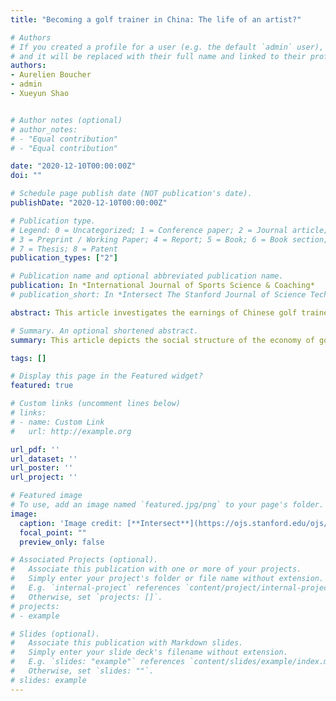 ```yaml
---
title: "Becoming a golf trainer in China: The life of an artist?"

# Authors
# If you created a profile for a user (e.g. the default `admin` user), write the username (folder name) here 
# and it will be replaced with their full name and linked to their profile.
authors:
- Aurelien Boucher
- admin
- Xueyun Shao


# Author notes (optional)
# author_notes:
# - "Equal contribution"
# - "Equal contribution"

date: "2020-12-10T00:00:00Z"
doi: ""

# Schedule page publish date (NOT publication's date).
publishDate: "2020-12-10T00:00:00Z"

# Publication type.
# Legend: 0 = Uncategorized; 1 = Conference paper; 2 = Journal article;
# 3 = Preprint / Working Paper; 4 = Report; 5 = Book; 6 = Book section;
# 7 = Thesis; 8 = Patent
publication_types: ["2"]

# Publication name and optional abbreviated publication name.
publication: In *International Journal of Sports Science & Coaching*
# publication_short: In *Intersect The Stanford Journal of Science Technology and Society*

abstract: This article investigates the earnings of Chinese golf trainers. Through a combination of ethnographic observations, interviews and a quantitative survey analysis, it depicts the social structure of the economy of golf training in China, showing that golf trainers’ playing abilities and reputation, rather than any certificate of competence (e.g., diploma or professional certification), determine their earnings. At the same time, we underline many common characteristics between the artists’ labour market and the golf trainers’ labour market, such as the importance of reputation and a winner-takes-all logic.

# Summary. An optional shortened abstract.
summary: This article depicts the social structure of the economy of golf training in China, showing that golf trainers’ playing abilities and reputation, rather than any certificate of competence determine their earnings. At the same time, we underline many common characteristics between the artists’ labour market and the golf trainers’ labour market, such as the importance of reputation and a winner-takes-all logic.

tags: []

# Display this page in the Featured widget?
featured: true

# Custom links (uncomment lines below)
# links:
# - name: Custom Link
#   url: http://example.org

url_pdf: ''
url_dataset: ''
url_poster: ''
url_project: ''

# Featured image
# To use, add an image named `featured.jpg/png` to your page's folder. 
image:
  caption: 'Image credit: [**Intersect**](https://ojs.stanford.edu/ojs/index.php/intersect/issue/view/112)'
  focal_point: ""
  preview_only: false

# Associated Projects (optional).
#   Associate this publication with one or more of your projects.
#   Simply enter your project's folder or file name without extension.
#   E.g. `internal-project` references `content/project/internal-project/index.md`.
#   Otherwise, set `projects: []`.
# projects:
# - example

# Slides (optional).
#   Associate this publication with Markdown slides.
#   Simply enter your slide deck's filename without extension.
#   E.g. `slides: "example"` references `content/slides/example/index.md`.
#   Otherwise, set `slides: ""`.
# slides: example
---
```


